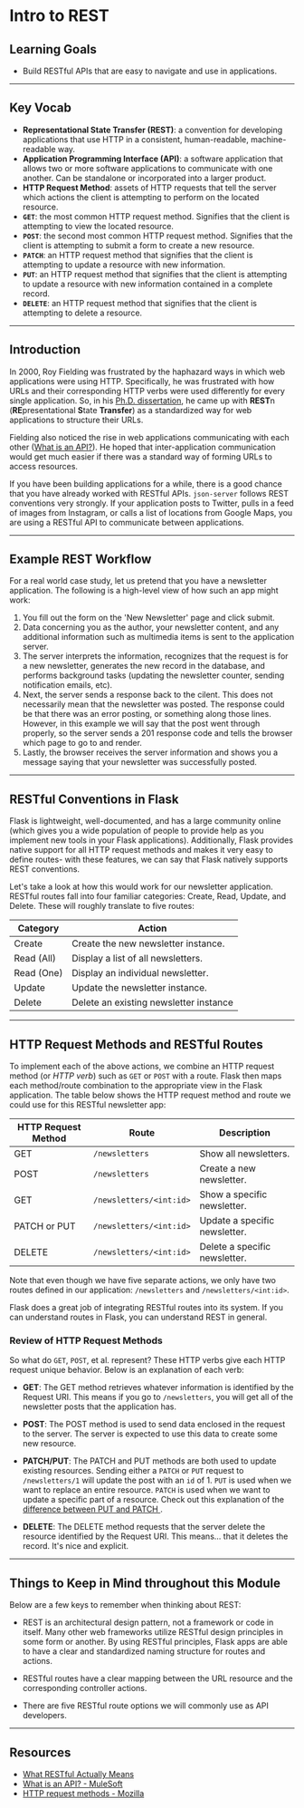 # Intro to REST

## Learning Goals

- Build RESTful APIs that are easy to navigate and use in applications.

***

## Key Vocab

- **Representational State Transfer (REST)**: a convention for developing
  applications that use HTTP in a consistent, human-readable, machine-readable
  way.
- **Application Programming Interface (API)**: a software application that
  allows two or more software applications to communicate with one another.
  Can be standalone or incorporated into a larger product.
- **HTTP Request Method**: assets of HTTP requests that tell the server which
  actions the client is attempting to perform on the located resource.
- **`GET`**: the most common HTTP request method. Signifies that the client is
  attempting to view the located resource.
- **`POST`**: the second most common HTTP request method. Signifies that the
  client is attempting to submit a form to create a new resource.
- **`PATCH`**: an HTTP request method that signifies that the client is attempting
  to update a resource with new information.
- **`PUT`**: an HTTP request method that signifies that the client is attempting
  to update a resource with new information contained in a complete record.
- **`DELETE`**: an HTTP request method that signifies that the client is
  attempting to delete a resource.

***

## Introduction

In 2000, Roy Fielding was frustrated by the haphazard ways in which web
applications were using HTTP. Specifically, he was frustrated with how URLs
and their corresponding HTTP verbs were used differently for every single
application. So, in his [Ph.D. dissertation](https://www.ics.uci.edu/~fielding/pubs/dissertation/fielding_dissertation.pdf),
he came up with **REST**n (**RE**presentational **S**tate **Transfer**) as a
standardized way for web applications to structure their URLs.

Fielding also noticed the rise in web applications communicating with each
other ([What is an API?][api]). He hoped that inter-application
communication would get much easier if there was a standard way of forming URLs
to access resources.

If you have been building applications for a while, there is a good chance that
you have already worked with RESTful APIs. `json-server` follows REST
conventions very strongly. If your application posts to Twitter, pulls in a feed
of images from Instagram, or calls a list of locations from Google Maps, you are
using a RESTful API to communicate between applications.

***

## Example REST Workflow

For a real world case study, let us pretend that you have a newsletter
application. The following is a high-level view of how such an app might work:

1. You fill out the form on the 'New Newsletter' page and click submit.
2. Data concerning you as the author, your newsletter content, and any
   additional information such as multimedia items is sent to the application
   server.
3. The server interprets the information, recognizes that the request is for a
   new newsletter, generates the new record in the database, and performs
   background tasks (updating the newsletter counter, sending notification
   emails, etc).
4. Next, the server sends a response back to the cilent. This does not
   necessarily mean that the newsletter was posted. The response could be that
   there was an error posting, or something along those lines. However, in this
   example we will say that the post went through properly, so the server sends
   a 201 response code and tells the browser which page to go to and render.
5. Lastly, the browser receives the server information and shows you a message
   saying that your newsletter was successfully posted.

***

## RESTful Conventions in Flask

Flask is lightweight, well-documented, and has a large community online (which
gives you a wide population of people to provide help as you implement new tools
in your Flask applications). Additionally, Flask provides native support for all
HTTP request methods and makes it very easy to define routes- with these
features, we can say that Flask natively supports REST conventions.

Let's take a look at how this would work for our newsletter application. RESTful
routes fall into four familiar categories: Create, Read, Update, and Delete.
These will roughly translate to five routes:

| Category | Action |
|----------|--------|
| Create | Create the new newsletter instance. |
| Read (All) | Display a list of all newsletters. |
| Read (One) | Display an individual newsletter. |
| Update | Update the newsletter instance. |
| Delete | Delete an existing newsletter instance |

***

## HTTP Request Methods and RESTful Routes

To implement each of the above actions, we combine an HTTP request method (or
_HTTP verb_) such as `GET` or `POST` with a route. Flask then maps each
method/route combination to the appropriate view in the Flask application. The
table below shows the HTTP request method and route we could use for this
RESTful newsletter app:

| HTTP Request Method | Route | Description |
|---------------------|-------|-------------|
| GET | `/newsletters` | Show all newsletters. |
| POST | `/newsletters` | Create a new newsletter. |
| GET | `/newsletters/<int:id>` | Show a specific newsletter. |
| PATCH or PUT | `/newsletters/<int:id>` | Update a specific newsletter. |
| DELETE | `/newsletters/<int:id>` | Delete a specific newsletter. |

Note that even though we have five separate actions, we only have two routes
defined in our application: `/newsletters` and `/newsletters/<int:id>`.

Flask does a great job of integrating RESTful routes into its system. If you can
understand routes in Flask, you can understand REST in general.

### Review of HTTP Request Methods

So what do `GET`, `POST`, et al. represent? These HTTP verbs give each HTTP
request unique behavior. Below is an explanation of each verb:

- **GET**: The GET method retrieves whatever information is identified by the
  Request URI. This means if you go to `/newsletters`, you will get all of the
  newsletter posts that the application has.

- **POST**: The POST method is used to send data enclosed in the request to the
  server. The server is expected to use this data to create some new resource.

- **PATCH/PUT**: The PATCH and PUT methods are both used to update existing
  resources. Sending either a `PATCH` or `PUT` request to `/newsletters/1` will
  update the post with an `id` of 1. `PUT` is used when we want to replace an
  entire resource. `PATCH` is used when we want to update a specific part of a
  resource. Check out this explanation of the [difference between PUT and PATCH
  ][put-v-patch].

- **DELETE**: The DELETE method requests that the server delete the resource
  identified by the Request URI. This means… that it deletes the record. It's
  nice and explicit.

***

## Things to Keep in Mind throughout this Module

Below are a few keys to remember when thinking about REST:

- REST is an architectural design pattern, not a framework or code in itself.
  Many other web frameworks utilize RESTful design principles in some form or
  another. By using RESTful principles, Flask apps are able to have a clear and
  standardized naming structure for routes and actions.

- RESTful routes have a clear mapping between the URL resource and the
  corresponding controller actions.

- There are five RESTful route options we will commonly use as API developers.

***

## Resources

- [What RESTful Actually Means](https://codewords.recurse.com/issues/five/what-restful-actually-means)
- [What is an API? - MuleSoft][api]
- [HTTP request methods - Mozilla](https://developer.mozilla.org/en-US/docs/Web/HTTP/Methods)

[api]: https://www.mulesoft.com/resources/api/what-is-an-api
[put-v-patch]: https://www.geeksforgeeks.org/difference-between-put-and-patch-request/
